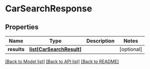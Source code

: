 # CarSearchResponse

## Properties
Name | Type | Description | Notes
------------ | ------------- | ------------- | -------------
**results** | [**list[CarSearchResult]**](CarSearchResult.md) |  | [optional] 

[[Back to Model list]](../README.md#documentation-for-models) [[Back to API list]](../README.md#documentation-for-api-endpoints) [[Back to README]](../README.md)


